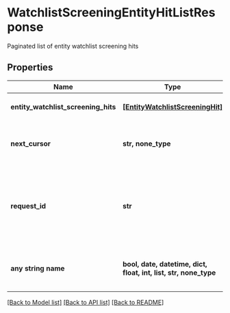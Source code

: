 # WatchlistScreeningEntityHitListResponse

Paginated list of entity watchlist screening hits

## Properties
Name | Type | Description | Notes
------------ | ------------- | ------------- | -------------
**entity_watchlist_screening_hits** | [**[EntityWatchlistScreeningHit]**](EntityWatchlistScreeningHit.md) | List of entity watchlist screening hits | 
**next_cursor** | **str, none_type** | An identifier that determines which page of results you receive. | 
**request_id** | **str** | A unique identifier for the request, which can be used for troubleshooting. This identifier, like all Plaid identifiers, is case sensitive. | 
**any string name** | **bool, date, datetime, dict, float, int, list, str, none_type** | any string name can be used but the value must be the correct type | [optional]

[[Back to Model list]](../README.md#documentation-for-models) [[Back to API list]](../README.md#documentation-for-api-endpoints) [[Back to README]](../README.md)


